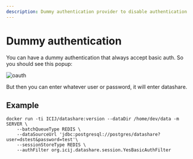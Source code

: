 ```yaml
---
description: Dummy authentication provider to disable authentication
---
```


# Dummy authentication

You can have a dummy authentication that always accept basic auth. So you should see this popup:

![oauth](https://i.imgur.com/qec6c2k.jpg)

But then you can enter whatever user or password, it will enter datashare.

## Example

```
docker run -ti ICIJ/datashare:version --dataDir /home/dev/data -m SERVER \
    --batchQueueType REDIS \
    --dataSourceUrl 'jdbc:postgresql://postgres/datashare?user=dstest&password=test'\
    --sessionStoreType REDIS \
    --authFilter org.icij.datashare.session.YesBasicAuthFilter
